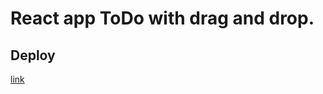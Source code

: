 # React app ToDo with drag and drop.

## Deploy
[link](https://62700b393035f50008ce2064--heartfelt-eclair-9d7d81.netlify.app/)
